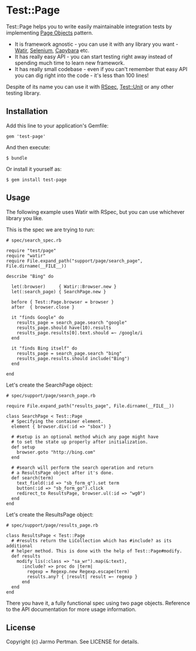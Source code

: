 # Test::Page

Test::Page helps you to write easily maintainable integration tests by implementing [Page Objects](https://code.google.com/p/selenium/wiki/PageObjects) pattern.

* It is framework agnostic - you can use it with any library you want - [Watir](http://watir.com), [Selenium](http://seleniumhq.org/), [Capybara](https://github.com/jnicklas/capybara) etc.
* It has really easy API - you can start testing right away instead of spending much time to learn new framework.
* It has really small codebase - even if you can't remember that easy API you can dig right into the code - it's less than 100 lines!

Despite of its name you can use it with [RSpec](http://rspec.info/), [Test::Unit](http://www.ruby-doc.org/stdlib-1.9.3/libdoc/test/unit/rdoc/Test/Unit.html) or any other testing library.

## Installation

Add this line to your application's Gemfile:

    gem 'test-page'

And then execute:

    $ bundle

Or install it yourself as:

    $ gem install test-page

## Usage

The following example uses Watir with RSpec, but you can use whichever library
you like.

This is the spec we are trying to run:

    # spec/search_spec.rb

    require "test/page"
    require "watir"
    require File.expand_path("support/page/search_page", File.dirname(__FILE__))

    describe "Bing" do
      
      let(:browser)     { Watir::Browser.new }
      let(:search_page) { SearchPage.new }
      
      before { Test::Page.browser = browser }
      after  { browser.close }

      it "finds Google" do
        results_page = search_page.search "google"
        results_page.should have(10).results
        results_page.results[0].text.should =~ /google/i
      end

      it "finds Bing itself" do
        results_page = search_page.search "bing"
        results_page.results.should include("Bing")
      end
      
    end

Let's create the SearchPage object:

    # spec/support/page/search_page.rb

    require File.expand_path("results_page", File.dirname(__FILE__))

    class SearchPage < Test::Page
      # Specifying the container element.
      element { browser.div(:id => "sbox") }

      # #setup is an optional method which any page might have
      # to set the state up properly after initialization.
      def setup
        browser.goto "http://bing.com"
      end

      # #search will perform the search operation and return
      # a ResultsPage object after it's done.
      def search(term)
        text_field(:id => "sb_form_q").set term
        button(:id => "sb_form_go").click
        redirect_to ResultsPage, browser.ul(:id => "wg0")
      end
    end

Let's create the ResultsPage object:

    # spec/support/page/results_page.rb

    class ResultsPage < Test::Page
      # #results return the LiCollection which has #include? as its additional
      # helper method. This is done with the help of Test::Page#modify.
      def results
        modify lis(:class => "sa_wr").map(&:text),
          :include? => proc do |term|
            regexp = Regexp.new Regexp.escape(term)
            results.any? { |result| result =~ regexp }
          end
      end
    end

There you have it, a fully functional spec using two page objects. Reference to the
API documentation for more usage information.

## License

Copyright (c) Jarmo Pertman. See LICENSE for details.
